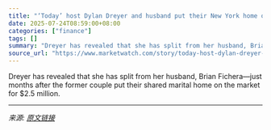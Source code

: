 ```yaml
---
title: "‘Today’ host Dylan Dreyer and husband put their New York home on the market months before announcing split"
date: 2025-07-24T08:59:00+08:00
categories: ["finance"]
tags: []
summary: "Dreyer has revealed that she has split from her husband, Brian Fichera—just months after the former couple put their shared marital home on the market for $2.5 million."
source_url: "https://www.marketwatch.com/story/today-host-dylan-dreyer-and-husband-put-their-new-york-home-on-the-market-months-before-announcing-split-69458b74?mod=mw_rss_topstories"
---
```


Dreyer has revealed that she has split from her husband, Brian Fichera—just months after the former couple put their shared marital home on the market for $2.5 million.

---

*来源: [原文链接](https://www.marketwatch.com/story/today-host-dylan-dreyer-and-husband-put-their-new-york-home-on-the-market-months-before-announcing-split-69458b74?mod=mw_rss_topstories)*
